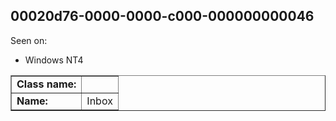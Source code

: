 ## 00020d76-0000-0000-c000-000000000046

Seen on:
* Windows NT4

<table border="1" class="docutils">
  <tbody>
    <tr>
      <td><b>Class name:</b></td>
      <td>&nbsp;</td>
    </tr>
    <tr>
      <td><b>Name:</b></td>
      <td>Inbox</td>
    </tr>
  </tbody>
</table>

